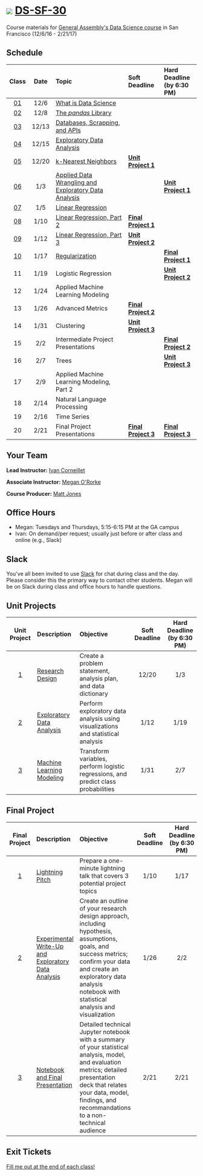 # ![](https://ga-dash.s3.amazonaws.com/production/assets/logo-9f88ae6c9c3871690e33280fcf557f33.png) [DS-SF-30](https://github.com/ga-students/DS-SF-30)

Course materials for [General Assembly's Data Science course](https://generalassemb.ly/education/data-science/san-francisco) in San Francisco (12/6/16 - 2/21/17)

## Schedule

| Class | Date | Topic | Soft Deadline | Hard Deadline<br/>(by 6:30 PM) |
|:---:|:---:|:---|:---|:---|
| [01](./classes/01) | 12/6 | [What is Data Science](./classes/01) | | |
| [02](./classes/02) | 12/8 | [The _pandas_ Library](./classes/02) | | |
| [03](./classes/03) | 12/13 | [Databases, Scrapping, and APIs](./classes/03) | | |
| [04](./classes/04) | 12/15 | [Exploratory Data Analysis](./classes/04) | | |
| [05](./classes/05) | 12/20 | [k-Nearest Neighbors](./classes/05) | **[Unit Project 1](./unit-project/1)** | |
| [06](./classes/06) | 1/3 | [Applied Data Wrangling and Exploratory Data Analysis](./classes/06) | | **[Unit Project 1](./unit-project/1)** |
| [07](./classes/07) | 1/5 | [Linear Regression](./classes/07) | | |
| [08](./classes/08) | 1/10 | [Linear Regression, Part 2](./classes/08) | **[Final Project 1](./final-project/1)** | |
| [09](./classes/09) | 1/12 | [Linear Regression, Part 3](./classes/09) | **[Unit Project 2](./unit-project/2)** | |
| [10](./classes/10) | 1/17 | [Regularization](./classes/10) | | **[Final Project 1](./final-project/1)** |
| 11 | 1/19 | Logistic Regression | | **[Unit Project 2](./unit-project/2)** |
| 12 | 1/24 | Applied Machine Learning Modeling | | |
| 13 | 1/26 | Advanced Metrics | **[Final Project 2](./final-project/2)** | |
| 14 | 1/31 | Clustering | **[Unit Project 3](./unit-project/3)** | |
| 15 | 2/2 | Intermediate Project Presentations | | **[Final Project 2](./final-project/2)** |
| 16 | 2/7 | Trees | | **[Unit Project 3](./unit-project/3)** |
| 17 | 2/9 | Applied Machine Learning Modeling, Part 2 | | |
| 18 | 2/14 | Natural Language Processing | | |
| 19 | 2/16 | Time Series | | |
| 20 | 2/21 | Final Project Presentations | **[Final Project 3](./final-project/3)** | **[Final Project 3](./final-project/3)** |

## Your Team

**Lead Instructor:** [Ivan Corneillet](mailto:ivan@paspeur.com)

**Associate Instructor:** [Megan O'Rorke](mailto:megororke@gmail.com)

**Course Producer:** [Matt Jones](mailto:studentservicesSF@ga.co)

## Office Hours

- Megan: Tuesdays and Thursdays, 5:15-6:15 PM at the GA campus
- Ivan: On demand/per request; usually just before or after class and online (e.g., Slack)

## Slack

You've all been invited to use [Slack](https://ds-sf-30.slack.com) for chat during class and the day.  Please consider this the primary way to contact other students.  Megan will be on Slack during class and office hours to handle questions.

## Unit Projects

| Unit Project | Description | Objective | Soft Deadline | Hard Deadline<br/>(by 6:30 PM) |
|:---:|:---|:---|:---:|:---:|
| [1](./unit-project/1) | [Research Design](./unit-project/1) | Create a problem statement, analysis plan, and data dictionary | 12/20 | 1/3 |
| [2](./unit-project/2) | [Exploratory Data Analysis](./unit-project/2) | Perform exploratory data analysis using visualizations and statistical analysis | 1/12 | 1/19 |
| [3](./unit-project/3) | [Machine Learning Modeling](./unit-project/3) | Transform variables, perform logistic regressions, and predict class probabilities | 1/31 | 2/7 |

## Final Project

| Final Project | Description | Objective | Soft Deadline | Hard Deadline<br/>(by 6:30 PM) |
|:---:|:---|:---|:---:|:---:|
| [1](./final-project/1) | [Lightning Pitch](./final-project/1) | Prepare a one-minute lightning talk that covers 3 potential project topics | 1/10 | 1/17 |
| [2](./final-project/2) | [Experimental Write-Up and Exploratory Data Analysis](./final-project/2) | Create an outline of your research design approach, including hypothesis, assumptions, goals, and success metrics; confirm your data and create an exploratory data analysis notebook with statistical analysis and visualization | 1/26 | 2/2 |
| [3](./final-project/3) | [Notebook and Final Presentation](./final-project/3) | Detailed technical Jupyter notebook with a summary of your statistical analysis, model, and evaluation metrics; detailed presentation deck that relates your data, model, findings, and recommandations to a non-technical audience | 2/21 | 2/21 |

## Exit Tickets

[Fill me out at the end of each class!](http://tiny.cc/ds-sf-30)
